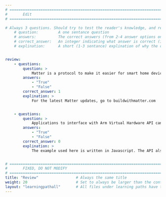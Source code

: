 ```yaml
---
# ================================================================================
#       Edit
# ================================================================================

# Always 3 questions. Should try to test the reader's knowledge, and reinforce the key points you want them to remember.
    # question:         A one sentance question
    # answers:          The correct answers (from 2-4 answer options only). Should be surrounded by quotes.
    # correct_answer:   An integer indicating what answer is correct (index starts from 0)
    # explination:      A short (1-3 sentance) explination of why the correct answer is correct. Can add aditional context if desired


review:
    - questions:
        question: >
            Matter is a protocol to make it easier for smart home devices to connect with each other.
        answers:
            - "True"
            - "False"
        correct_answer: 1                     
        explination: >
            For the latest Matter updates, go to buildwithmatter.com


    - questions:
        question: >
            Applications to interface with Arm Virtual Hardware API can be written in Python
        answers:
            - "True"
            - "False"
        correct_answer: 0                     
        explination: >
            The example used here is written in Javascript. The API also supports C and Python.


# ================================================================================
#       FIXED, DO NOT MODIFY
# ================================================================================
title: "Review"                 # Always the same title
weight: 20                      # Set to always be larger than the content in this path
layout: "learningpathall"       # All files under learning paths have this same wrapper
---
```

